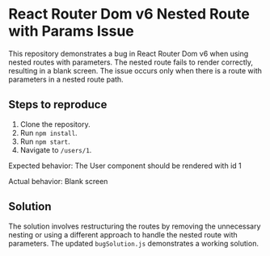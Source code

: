 # React Router Dom v6 Nested Route with Params Issue

This repository demonstrates a bug in React Router Dom v6 when using nested routes with parameters. The nested route fails to render correctly, resulting in a blank screen. The issue occurs only when there is a route with parameters in a nested route path. 

## Steps to reproduce

1. Clone the repository.
2. Run `npm install`.
3. Run `npm start`.
4. Navigate to `/users/1`.

Expected behavior:
The User component should be rendered with id 1

Actual behavior:
Blank screen

## Solution
The solution involves restructuring the routes by removing the unnecessary nesting or using a different approach to handle the nested route with parameters. The updated `bugSolution.js` demonstrates a working solution.